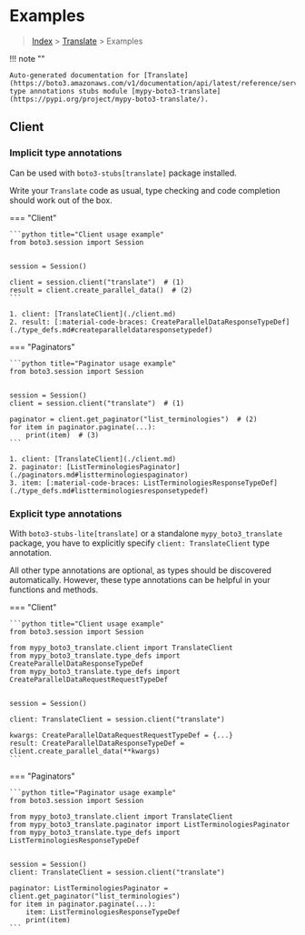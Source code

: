 # Examples

> [Index](../README.md) > [Translate](./README.md) > Examples

!!! note ""

    Auto-generated documentation for [Translate](https://boto3.amazonaws.com/v1/documentation/api/latest/reference/services/translate.html#Translate)
    type annotations stubs module [mypy-boto3-translate](https://pypi.org/project/mypy-boto3-translate/).

## Client

### Implicit type annotations

Can be used with `boto3-stubs[translate]` package installed.

Write your `Translate` code as usual,
type checking and code completion should work out of the box.


=== "Client"

    ```python title="Client usage example"
    from boto3.session import Session


    session = Session()

    client = session.client("translate")  # (1)
    result = client.create_parallel_data()  # (2)
    ```

    1. client: [TranslateClient](./client.md)
    2. result: [:material-code-braces: CreateParallelDataResponseTypeDef](./type_defs.md#createparalleldataresponsetypedef) 



=== "Paginators"

    ```python title="Paginator usage example"
    from boto3.session import Session


    session = Session()
    client = session.client("translate")  # (1)

    paginator = client.get_paginator("list_terminologies")  # (2)
    for item in paginator.paginate(...):
        print(item)  # (3)
    ```

    1. client: [TranslateClient](./client.md)
    2. paginator: [ListTerminologiesPaginator](./paginators.md#listterminologiespaginator)
    3. item: [:material-code-braces: ListTerminologiesResponseTypeDef](./type_defs.md#listterminologiesresponsetypedef) 




### Explicit type annotations

With `boto3-stubs-lite[translate]`
or a standalone `mypy_boto3_translate` package, you have to explicitly specify `client: TranslateClient` type annotation.

All other type annotations are optional, as types should be discovered automatically.
However, these type annotations can be helpful in your functions and methods.


=== "Client"

    ```python title="Client usage example"
    from boto3.session import Session

    from mypy_boto3_translate.client import TranslateClient
    from mypy_boto3_translate.type_defs import CreateParallelDataResponseTypeDef
    from mypy_boto3_translate.type_defs import CreateParallelDataRequestRequestTypeDef


    session = Session()

    client: TranslateClient = session.client("translate")

    kwargs: CreateParallelDataRequestRequestTypeDef = {...}
    result: CreateParallelDataResponseTypeDef = client.create_parallel_data(**kwargs)
    ```



=== "Paginators"

    ```python title="Paginator usage example"
    from boto3.session import Session

    from mypy_boto3_translate.client import TranslateClient
    from mypy_boto3_translate.paginator import ListTerminologiesPaginator
    from mypy_boto3_translate.type_defs import ListTerminologiesResponseTypeDef


    session = Session()
    client: TranslateClient = session.client("translate")

    paginator: ListTerminologiesPaginator = client.get_paginator("list_terminologies")
    for item in paginator.paginate(...):
        item: ListTerminologiesResponseTypeDef
        print(item)
    ```




